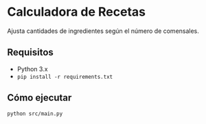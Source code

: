 # Calculadora de Recetas
Ajusta cantidades de ingredientes según el número de comensales.

## Requisitos
- Python 3.x
- `pip install -r requirements.txt`

## Cómo ejecutar
```bash
python src/main.py
